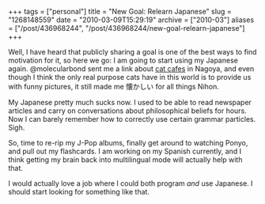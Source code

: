 +++
tags = ["personal"]
title = "New Goal: Relearn Japanese"
slug = "1268148559"
date = "2010-03-09T15:29:19"
archive = ["2010-03"]
aliases = ["/post/436968244", "/post/436968244/new-goal-relearn-japanese"]
+++

Well, I have heard that publicly sharing a goal is one of the best ways to
find motivation for it, so here we go:  I am going to start using my
Japanese again.  @molecularbond sent me a link about [cat cafes][1] in
Nagoya, and even though I think the only real purpose cats have in this
world is to provide us with funny pictures, it still made me 懐かしい for
all things Nihon.

My Japanese pretty much sucks now.  I used to be able to read newspaper
articles and carry on conversations about philosophical beliefs for hours.
Now I can barely remember how to correctly use certain grammar particles.
Sigh.

So, time to re-rip my J-Pop albums, finally get around to watching Ponyo,
and pull out my flashcards.  I am working on my Spanish currently, and
I think getting my brain back into multilingual mode will actually help
with that.

I would actually love a job where I could both program *and* use Japanese.
I should start looking for something like that.

[1]: http://nihonshock.com/2009/12/my-trip-to-a-cat-cafe/
